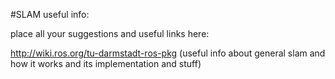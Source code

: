#SLAM useful info:

place all your suggestions and useful links here:

http://wiki.ros.org/tu-darmstadt-ros-pkg  (useful info about general slam and how it works and its implementation and stuff)
